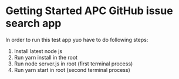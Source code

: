 # Getting Started APC GitHub issue search app

In order to run this test app yuo have to do following steps:

1. Install latest node js
2. Run yarn install in the root
3. Run node server.js in root (first terminal process)
4. Run yarn start in root (second terminal process)

